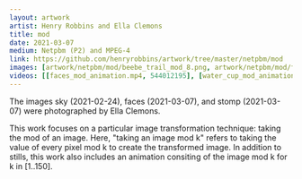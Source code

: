 ```yaml
---
layout: artwork
artist: Henry Robbins and Ella Clemons
title: mod
date: 2021-03-07
medium: Netpbm (P2) and MPEG-4
link: https://github.com/henryrobbins/artwork/tree/master/netpbm/mod
images: [artwork/netpbm/mod/beebe_trail_mod_8.png, artwork/netpbm/mod/faces_mod_12.png, artwork/netpbm/mod/stomp_mod_25.png, artwork/netpbm/mod/sky_mod_8.png, artwork/netpbm/mod/road_day_mod_8.png, artwork/netpbm/mod/water_cup_mod_7.png]
videos: [[faces_mod_animation.mp4, 544012195], [water_cup_mod_animation.mp4, 544012231]]
---
```

The images sky (2021-02-24), faces (2021-03-07), and stomp (2021-03-07)
were photographed by Ella Clemons.

This work focuses on a particular image transformation technique: taking the
mod of an image. Here, "taking an image mod k" refers to taking the value of
every pixel mod k to create the transformed image. In addition to stills, this
work also includes an animation consiting of the image mod k for k in [1..150].

